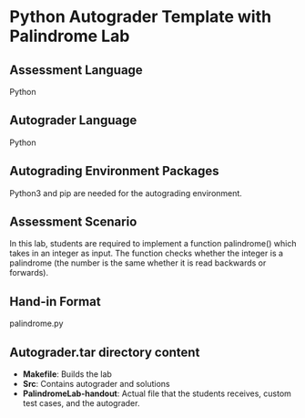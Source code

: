 <h1>Python Autograder Template with Palindrome Lab</h1>

<h2>Assessment Language</h2>
Python

<h2>Autograder Language</h2>
Python

<h2>Autograding Environment Packages</h2>
Python3 and pip are needed for the autograding environment.

<h2>Assessment Scenario</h2>
In this lab, students are required to implement a function palindrome() 
which takes in an integer as input.
The function checks whether the integer is a palindrome
(the number is the same whether it is read backwards or forwards).

<h2>Hand-in Format</h2>
palindrome.py

<h2>Autograder.tar directory content</h2>

- **Makefile**: Builds the lab
- **Src**: Contains autograder and solutions
- **PalindromeLab-handout**: Actual file that the students receives, custom test cases, and the autograder.
